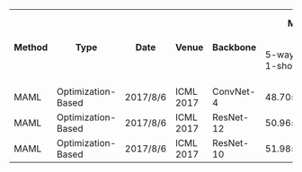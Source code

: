 <table>
  <tr>
    <th rowspan="2">Method</th>
    <th rowspan="2">Type</th>
    <th rowspan="2">Date</th>
    <th rowspan="2">Venue</th>
    <th rowspan="2">Backbone</th>
    <th colspan="2">Mini-ImageNet</th>
    <th colspan="2">Tiered-ImageNet</th>
    <th colspan="2">CIFAR-FS</th>
    <th colspan="2">CUB-200</th>
    <th colspan="2">CIFAR100</th>
    <th colspan="2">FC-100</th>
    <th colspan="2">Omniglot</th>
    <th colspan="2">CUB Birds</th>
    <th colspan="2">Stanford Dogs</th>
    <th colspan="2">Stanford Cars</th>
    <th rowspan="2">Code</th>
  </tr>
  <tr>
    <td>5-way<br>1-shot</td>
    <td>5-way<br>5-shot</td>
    <td>5-way<br>1-shot</td>
    <td>5-way<br>5-shot</td>
    <td>5-way<br>1-shot</td>
    <td>5-way<br>5-shot</td>
    <td>5-way<br>1-shot</td>
    <td>5-way<br>5-shot</td>
    <td>5-way<br>1-shot</td>
    <td>5-way<br>5-shot</td>
    <td>5-way<br>1-shot</td>
    <td>5-way<br>5-shot</td>
    <td>5-way<br>1-shot</td>
    <td>5-way<br>5-shot</td>
    <td>5-way<br>1-shot</td>
    <td>5-way<br>5-shot</td>
    <td>5-way<br>1-shot</td>
    <td>5-way<br>5-shot</td>
    <td>5-way<br>1-shot</td>
    <td>5-way<br>5-shot</td>
  </tr>
  <tr>
    <td>MAML</td>
    <td>Optimization-Based</td>
    <td>2017/8/6</td>
    <td>ICML 2017</td>
    <td>ConvNet-4</td>
    <td>48.70±1.84</td>
    <td>63.11±0.92</td>
    <td>51.67±1.81</td>
    <td>70.30±0.08</td>
    <td>58.90±1.90</td>
    <td>71.50±1.00</td>
    <td>47.85±0.22</td>
    <td>64.77±0.20</td>
    <td>-</td>
    <td>-</td>
    <td>-</td>
    <td>-</td>
    <td>98.70±0.40</td>
    <td>99.90±0.10</td>
    <td>-</td>
    <td>-</td>
    <td>-</td>
    <td>-</td>
    <td>-</td>
    <td>-</td>
    <td>http://github.com/cbfinn/maml</td>
  </tr>
    <tr>
    <td>MAML</td>
    <td>Optimization-Based</td>
    <td>2017/8/6</td>
    <td>ICML 2017</td>
    <td>ResNet-12</td>
    <td>50.96±0.50</td>
    <td>68.35±0.47</td>
    <td>-</td>
    <td>-</td>
    <td>-</td>
    <td>-</td>
    <td>-</td>
    <td>-</td>
    <td>-</td>
    <td>-</td>
    <td>-</td>
    <td>-</td>
    <td>-</td>
    <td>-</td>
    <td>-</td>
    <td>-</td>
    <td>-</td>
    <td>-</td>
    <td>-</td>
    <td>-</td>
    <td>http://github.com/cbfinn/maml</td>
  </tr>
    <tr>
    <td>MAML</td>
    <td>Optimization-Based</td>
    <td>2017/8/6</td>
    <td>ICML 2017</td>
    <td>ResNet-10</td>
    <td>51.98±0.84</td>
    <td>66.62±0.83</td>
    <td>-</td>
    <td>-</td>
    <td>-</td>
    <td>-</td>
    <td>-</td>
    <td>-</td>
    <td>-</td>
    <td>-</td>
    <td>-</td>
    <td>-</td>
    <td>-</td>
    <td>-</td>
    <td>-</td>
    <td>-</td>
    <td>-</td>
    <td>-</td>
    <td>-</td>
    <td>-</td>
    <td>http://github.com/cbfinn/maml</td>
  </tr>
</table>
